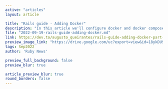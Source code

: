 ```yaml
---
active: "articles"
layout: article

title: "Rails guide - Adding Docker"
description: "In this article we'll configure docker and docker compose."
file: "2022-09-19-rails-guide-adding-docker.md"
link: https://dev.to/augusto_queirantes/rails-guide-adding-docker-part-2-1ldk
preview_image_link: "https://drive.google.com/uc?export=view&id=18ykDU9e4nz9GjbUaPGkSEN95fIsf8Y4S"
tags: Sep2022
author: 'Ruby News'

preview_full_background: false
preview_blur: true

article_preview_blur: true
round_borders: false
---
```

